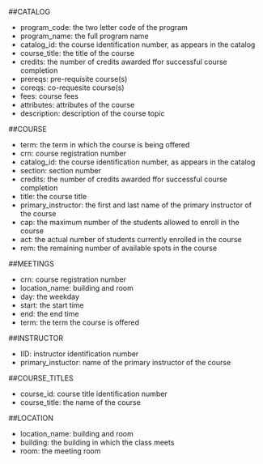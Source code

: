 ##CATALOG
- program_code: the two letter code of the program
- program_name: the full program name
- catalog_id: the course identification number, as appears in the catalog
- course_title: the title of the course
- credits: the number of credits awarded ffor successful course completion
- prereqs: pre-requisite course(s)
- coreqs: co-requesite course(s)
- fees: course fees
- attributes: attributes of the course
- description: description of the course topic


##COURSE
- term: the term in which the course is being offered
- crn: course registration number
- catalog_id: the course identification number, as appears in the catalog 
- section: section number  
- credits: the number of credits awarded ffor successful course completion
- title: the course title
- primary_instructor: the first and last name of the primary instructor of the course
- cap: the maximum number of the students allowed to enroll in the course 
- act: the actual number of students currently enrolled in the course
- rem: the remaining number of available spots in the course


##MEETINGS
- crn: course registration number
- location_name: building and room
- day: the weekday 
- start: the start time
- end: the end time
- term: the term the course is offered


##INSTRUCTOR
- IID: instructor identification number
- primary_instuctor: name of the primary instructor of the course

##COURSE_TITLES
- course_id: course title identification number
- course_title: the name of the course


##LOCATION
- location_name: building and room
- building: the building in which the class meets
- room: the meeting room
